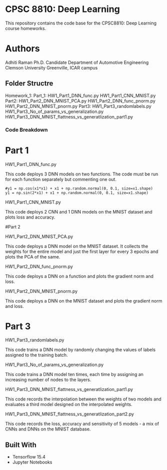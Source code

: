 # CPSC 8810: Deep Learning

This repository contains the code base for the CPSC8810: Deep Learning course homeworks. 

# Authors

Adhiti Raman
Ph.D. Candidate
Department of Automotive Engineering
Clemson University
Greenville, ICAR campus

## Folder Structre

Homework_1:
    Part_1:
	HW1_Part1_DNN_func.py
	HW1_Part1_CNN_MNIST.py
    Part2:
	HW1_Part2_DNN_MNIST_PCA.py
	HW1_Part2_DNN_func_pnorm.py
	HW1_Part2_DNN_MNIST_pnorm.py
    Part3:
	HW1_Part3_randomlabels.py
	HW1_Part3_No_of_params_vs_generalization.py	
	HW1_Part3_DNN_MNIST_flattness_vs_generatlization_part1.py
### Code Breakdown

# Part 1

HW1_Part1_DNN_func.py

This code deploys 3 DNN models on two functions. The code must be run for each function separately but commenting one out.

```
#y1 = np.cos(x1*x1) + x1 + np.random.normal(0, 0.1, size=x1.shape)
y1 = np.sin(2*x1) + x1 + np.random.normal(0, 0.1, size=x1.shape)
```

HW1_Part1_CNN_MNIST.py

This code deploys 2 CNN and 1 DNN models on the MNIST dataset and plots loss and accuracy.

#Part 2

HW1_Part2_DNN_MNIST_PCA.py

This code deploys a DNN model on the MNIST dataset. It collects the weights for the entire model and just the first layer for every 3 epochs and plots the PCA of the same. 

HW1_Part2_DNN_func_pnorm.py

This code deploys a DNN on a function and plots the gradient norm and loss.

HW1_Part2_DNN_MNIST_pnorm.py

This code deploys a DNN on the MNIST dataset and plots the gradient norm and loss.

# Part 3

HW1_Part3_randomlabels.py

This code trains a DNN model by randomly changing the values of labels assigned to the training batch. 

HW1_Part3_No_of_params_vs_generalization.py

This code trains a DNN model ten times, each time by assigning an increasing number of nodes to the layers. 

HW1_Part3_DNN_MNIST_flattness_vs_generatlization_part1.py

This code records the interpolation between the weights of two models and evaluates a third model designed on the interpolated weights. 

HW1_Part3_DNN_MNIST_flattness_vs_generatlization_part2.py

This code records the loss, accuracy and sensitivity of 5 models -  a mix of CNNs and DNNs on the MNIST database. 


## Built With

* Tensorflow 15.4
* Jupyter Notebooks


